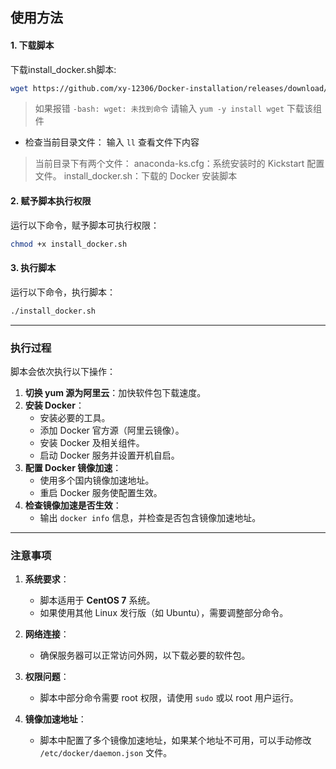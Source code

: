 ## 使用方法

#### 1. 下载脚本
下载install_docker.sh脚本:
```bash
wget https://github.com/xy-12306/Docker-installation/releases/download/1.5/install_docker.sh  
```

> 如果报错 ` -bash: wget: 未找到命令 `
> 请输入 ` yum -y install wget ` 下载该组件

* 检查当前目录文件：
输入 `` ll `` 查看文件下内容

> 当前目录下有两个文件：
>        anaconda-ks.cfg：系统安装时的 Kickstart 配置文件。
>        install_docker.sh：下载的 Docker 安装脚本

#### 2. 赋予脚本执行权限
运行以下命令，赋予脚本可执行权限：
```bash
chmod +x install_docker.sh
```

#### 3. 执行脚本
运行以下命令，执行脚本：
```bash
./install_docker.sh
```

---

### 执行过程

脚本会依次执行以下操作：
1. **切换 yum 源为阿里云**：加快软件包下载速度。
2. **安装 Docker**：
   - 安装必要的工具。
   - 添加 Docker 官方源（阿里云镜像）。
   - 安装 Docker 及相关组件。
   - 启动 Docker 服务并设置开机自启。
3. **配置 Docker 镜像加速**：
   - 使用多个国内镜像加速地址。
   - 重启 Docker 服务使配置生效。
4. **检查镜像加速是否生效**：
   - 输出 `docker info` 信息，并检查是否包含镜像加速地址。

---

### 注意事项

1. **系统要求**：
   - 脚本适用于 **CentOS 7** 系统。
   - 如果使用其他 Linux 发行版（如 Ubuntu），需要调整部分命令。

2. **网络连接**：
   - 确保服务器可以正常访问外网，以下载必要的软件包。

3. **权限问题**：
   - 脚本中部分命令需要 root 权限，请使用 `sudo` 或以 root 用户运行。

4. **镜像加速地址**：
   - 脚本中配置了多个镜像加速地址，如果某个地址不可用，可以手动修改 `/etc/docker/daemon.json` 文件。
